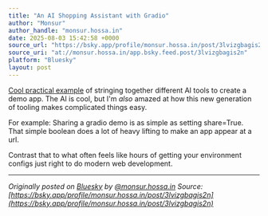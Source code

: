 ```yaml
---
title: "An AI Shopping Assistant with Gradio"
author: "Monsur"
author_handle: "monsur.hossa.in"
date: 2025-08-03 15:42:58 +0000
source_url: "https://bsky.app/profile/monsur.hossa.in/post/3lvizgbagis2n"
source_uri: "at://monsur.hossa.in/app.bsky.feed.post/3lvizgbagis2n"
platform: "Bluesky"
layout: post
---
```


[Cool practical example](https://huggingface.co/blog/gradio-vton-mcp) of stringing together different AI tools to create a demo app. The AI is cool, but I'm _also_ amazed at how this new generation of tooling makes complicated things easy.

For example: Sharing a gradio demo is as simple as setting share=True. That simple boolean does a lot of heavy lifting to make an app appear at a url.

Contrast that to what often feels like hours of getting your environment configs just right to do modern web development.

<!--more-->

---

*Originally posted on [Bluesky](https://bsky.app/profile/monsur.hossa.in/post/3lvizgbagis2n) by [@monsur.hossa.in](https://bsky.app/profile/monsur.hossa.in)*
*Source: [https://bsky.app/profile/monsur.hossa.in/post/3lvizgbagis2n](https://bsky.app/profile/monsur.hossa.in/post/3lvizgbagis2n)*
